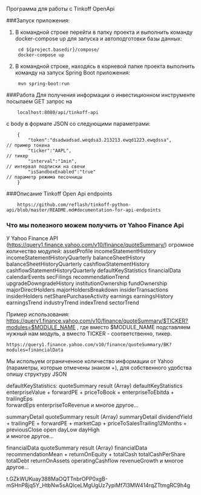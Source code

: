 Программа для работы с Tinkoff OpenApi

###Запуск приложения:

1. В командной строке перейти в папку проекта и выполнить команду docker-compose up для запуска
   и автоподготовки базы данных:

        cd ${project.basedir}/compose/
        docker-compose up
        
2. В командной строке, находясь в корневой папке проекта выполнить команду на запуск Spring Boot
    приложения:
    
        mvn spring-boot:run
        

###Работа
Для получения информации о инвестиционном инструменте посылаем GET запрос на 

        localhost:8080/api/tinkoff-api
    
с body в формате JSON со следующими параметрами:

        {
            "token":"dsadwadsad.weqdsa3.213213.ewqd1223.ewqdssa",        // пример токена
            "ticker":"AAPL",                                             // тикер   
            "interval":"1min",                                           // интервал подписки на свечи              
            "isSandboxEnabled":"true"                                    // параметр режима песочницы
        }

###Описание Tinkoff Open Api endpoints

        https://github.com/reflash/tinkoff-python-api/blob/master/README.md#documentation-for-api-endpoints

### Что мы полезного можем получить от Yahoo Finance Api

У Yahoo Finance API (https://query1.finance.yahoo.com/v10/finance/quoteSummary/) огромное количество модулей:
    assetProfile
    incomeStatementHistory
    incomeStatementHistoryQuarterly
    balanceSheetHistory
    balanceSheetHistoryQuarterly
    cashflowStatementHistory
    cashflowStatementHistoryQuarterly
    defaultKeyStatistics
    financialData
    calendarEvents
    secFilings
    recommendationTrend
    upgradeDowngradeHistory
    institutionOwnership
    fundOwnership
    majorDirectHolders
    majorHoldersBreakdown
    insiderTransactions
    insiderHolders
    netSharePurchaseActivity
    earnings
    earningsHistory
    earningsTrend
    industryTrend
    indexTrend
    sectorTrend
   
Пример использования: https://query1.finance.yahoo.com/v10/finance/quoteSummary/$TICKER?modules=$MODULE_NAME , 
где вместо $MODULE_NAME подставляем нужный нам модуль, а вместо TICKER - соответственно, тикер.

    https://query1.finance.yahoo.com/v10/finance/quoteSummary/BK?modules=financialData

Мы испольуем ограниченное количество информации от Yahoo (параметры, которые отмечены знаком +), для собственного удобства опишу структуру JSON

defaultKeyStatistics:
    quoteSummary
        result (Array)
            defaultKeyStatistics
                enterpriseValue + 
                forwardPE +
                priceToBook +
                enterpriseToEbitda +
                trailingEps       
                forwardEps
                enterpriseToRevenue
                и многое другое...

summaryDetail
    quoteSummary
        result (Array)
            summaryDetail
                dividendYield +
                trailingPE +
                forwardPE +
                marketCap +
                priceToSalesTrailing12Months + 
                previousClose
                open
                dayLow
                dayHigh                        
                и многое другое...

financialData
        quoteSummary
            result (Array)
                financialData
                    recommendationMean +
                    returnOnEquity +
                    totalCash
                    totalCashPerShare
                    totalDebt
                    returnOnAssets
                    operatingCashflow
                    revenueGrowth
                    и многое другое...
                                
            
t.GZkWUKuay388MaOQTTnbrOPP0xgB-mSHnP8jq5Y_HtbNw5sAQlceLMgUgUz7ypiMf7l3MW414rqZTtmgRC9h4g
